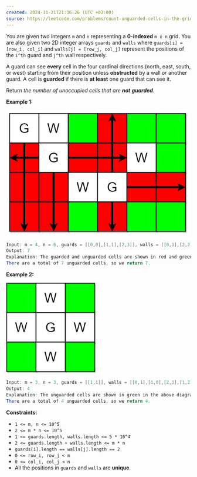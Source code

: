 ```yaml
---
created: 2024-11-21T21:36:26 (UTC +03:00)
source: https://leetcode.com/problems/count-unguarded-cells-in-the-grid/description/?envType=daily-question&envId=2024-11-21
---
```

You are given two integers `m` and `n` representing a **0-indexed** `m x n` grid. You are also given two 2D integer arrays `guards` and `walls` where `guards[i] = [row_i, col_i]` and `walls[j] = [row_j, col_j]` represent the positions of the `i^th` guard and `j^th` wall respectively.

A guard can see **every** cell in the four cardinal directions (north, east, south, or west) starting from their position unless **obstructed** by a wall or another guard. A cell is **guarded** if there is **at least** one guard that can see it.

Return _the number of unoccupied cells that are **not** **guarded**._


**Example 1:**

![img.png](img.png)

``` Java
Input: m = 4, n = 6, guards = [[0,0],[1,1],[2,3]], walls = [[0,1],[2,2],[1,4]]
Output: 7
Explanation: The guarded and unguarded cells are shown in red and green respectively in the above diagram.
There are a total of 7 unguarded cells, so we return 7.
```


**Example 2:**

![img_1.png](img_1.png)

``` Java
Input: m = 3, n = 3, guards = [[1,1]], walls = [[0,1],[1,0],[2,1],[1,2]]
Output: 4
Explanation: The unguarded cells are shown in green in the above diagram.
There are a total of 4 unguarded cells, so we return 4.
```


**Constraints:**

-   `1 <= m, n <= 10^5`
-   `2 <= m * n <= 10^5`
-   `1 <= guards.length, walls.length <= 5 * 10^4`
-   `2 <= guards.length + walls.length <= m * n`
-   `guards[i].length == walls[j].length == 2`
-   `0 <= row_i, row_j < m`
-   `0 <= col_i, col_j < n`
-   All the positions in `guards` and `walls` are **unique**.
